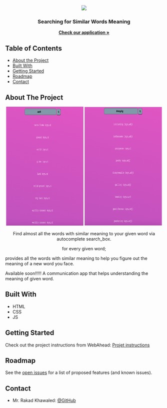 
<!-- PROJECT LOGO -->
<br />

<p align="center">
  <img src="https://i.ytimg.com/vi/axH16jBCa5k/maxresdefault.jpg"/>
</p>
<p align="center">
  <h3 align="center"> Searching for Similar Words Meaning </h3>
  <p align="center">
    <a href="https://searchbox123.herokuapp.com/"><strong>Check our application »</strong></a>
  </p>
</p>

<!-- TABLE OF CONTENTS -->

## Table of Contents

- [About the Project](#about-the-project)
- [Built With](#built-with)
- [Getting Started](#getting-started)
- [Roadmap](#roadmap)
- [Contact](#contact)

<!-- ABOUT THE PROJECT -->

## About The Project

<p align="center">
  <img src="./example-1.png"/ width=49%, height=380px>
  <img src="./example-2.png"/ width=49%, height=380px>
</p>
<p align="center"> Find almost all the words with similar meaning
                   to your given word via autocomplete search_box.

<p align="center"> for every given word; 
  
  provides all the words with similar meaning to help you figure out the meaning of a new word you face. </p>

Available soon!!!!!
A communication app that helps understanding the meaning of given word.
</p>

## Built With

- HTML
- CSS
- JS

<!-- GETTING STARTED -->

## Getting Started

Check out the project instructions from WebAhead: [Projet instructions](https://github.com/WebAhead/master-reference/blob/master/coursebook/week-6/project.md)

<!-- ROADMAP -->

## Roadmap

See the [open issues](https://github.com/WebAhead7/SimilarWords/issues) for a list of proposed features (and known issues).

<!-- CONTACT -->

## Contact

- Mr. Rakad Khawaled: [@GitHub](https://github.com/rakad-kh)
